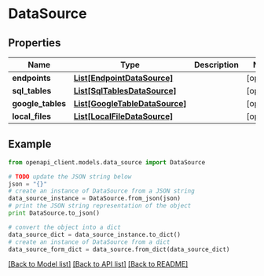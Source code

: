 # DataSource


## Properties
Name | Type | Description | Notes
------------ | ------------- | ------------- | -------------
**endpoints** | [**List[EndpointDataSource]**](EndpointDataSource.md) |  | [optional] 
**sql_tables** | [**List[SqlTablesDataSource]**](SqlTablesDataSource.md) |  | [optional] 
**google_tables** | [**List[GoogleTableDataSource]**](GoogleTableDataSource.md) |  | [optional] 
**local_files** | [**List[LocalFileDataSource]**](LocalFileDataSource.md) |  | [optional] 

## Example

```python
from openapi_client.models.data_source import DataSource

# TODO update the JSON string below
json = "{}"
# create an instance of DataSource from a JSON string
data_source_instance = DataSource.from_json(json)
# print the JSON string representation of the object
print DataSource.to_json()

# convert the object into a dict
data_source_dict = data_source_instance.to_dict()
# create an instance of DataSource from a dict
data_source_form_dict = data_source.from_dict(data_source_dict)
```
[[Back to Model list]](../README.md#documentation-for-models) [[Back to API list]](../README.md#documentation-for-api-endpoints) [[Back to README]](../README.md)


